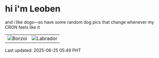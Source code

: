 # hi i'm Leoben

and i like dogs—so have some random dog pics that change whenever my CRON feels like it

|  |  |
|--------|----------|
| ![Borzoi](https://random-dog-vercel.vercel.app/api/random-borzoi?v=1750801776) | ![Labrador](https://random-dog-vercel.vercel.app/api/random-labrador?v=1750801776) |

Last updated: 2025-06-25 05:49 PHT
